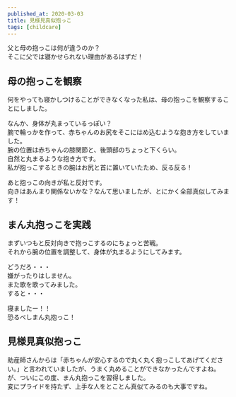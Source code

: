```yaml
---
published_at: 2020-03-03
title: 見様見真似抱っこ
tags: [childcare]
---
```


父と母の抱っこは何が違うのか？  
そこに父では寝かせられない理由があるはずだ！  

## 母の抱っこを観察

何をやっても寝かしつけることができなくなった私は、母の抱っこを観察することにしました。  

なんか、身体が丸まっているっぽい？  
腕で輪っかを作って、赤ちゃんのお尻をそこにはめ込むような抱き方をしていました。  
腕の位置は赤ちゃんの膝関節と、後頭部のちょっと下くらい。  
自然と丸まるような抱き方です。  
私が抱っこするときの腕はお尻と首に置いていたため、反る反る！  

あと抱っこの向きが私と反対です。  
向きはあんまり関係ないかな？なんて思いましたが、とにかく全部真似してみます！  

## まん丸抱っこを実践

まずいつもと反対向きで抱っこするのにちょっと苦戦。  
それから腕の位置を調整して、身体が丸まるようにしてみます。  

どうだろ・・・  
嫌がったりはしません。  
また歌を歌ってみました。  
すると・・・  

寝ましたー！！  
恐るべしまん丸抱っこ！  

## 見様見真似抱っこ

助産師さんからは「赤ちゃんが安心するので丸く丸く抱っこしてあげてください。」と言われていましたが、うまく丸めることができなかったんですよね。  
が、ついにこの度、まん丸抱っこを習得しました。  
変にプライドを持たず、上手な人をとことん真似てみるのも大事ですね。  
